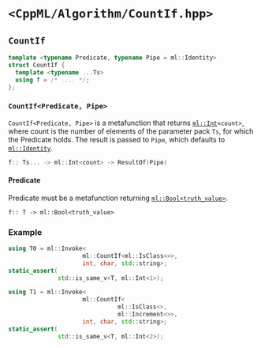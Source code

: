 # `<CppML/Algorithm/CountIf.hpp>`

## `CountIf`

```c++
template <typename Predicate, typename Pipe = ml::Identity>
struct CountIf {
  template <typename ...Ts>
  using f = /* .... */;
};
```
### `CountIf<Predicate, Pipe>`

`CountIf<Predicate, Pipe>` is a metafunction that returns [`ml::Int`](../Vocabulary/Const.md)`<count>`,  where count is the number of elements of the parameter pack `Ts`, for which the Predicate holds.  The result is passed to `Pipe`, which defaults to [`ml::Identity`](../Functional/Identity.md).

```c++
f:: Ts... -> ml::Int<count> -> ResultOf(Pipe)
```

#### Predicate

Predicate must be a metafunction returning [`ml::Bool<truth_value>`](../Vocabulary/Const.md).
```
f:: T -> ml::Bool<truth_value>
```

### Example

```c++
using T0 = ml::Invoke<
                     ml::CountIf<ml::IsClass<>>,
                     int, char, std::string>;
static_assert(
              std::is_same_v<T, ml::Int<1>);

using T1 = ml::Invoke<
                     ml::CountIf<
                               ml::IsClass<>,
                               ml::Increment<>>,
                     int, char, std::string>;
static_assert(
              std::is_same_v<T, ml::Int<2>);
```

